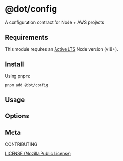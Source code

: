# @dot/config

A configuration contract for Node + AWS projects

## Requirements

This module requires an [Active LTS](https://github.com/nodejs/Release) Node version (v18+).

## Install

Using pnpm:

```console
pnpm add @dot/config
```

## Usage

## Options

## Meta

[CONTRIBUTING](../.github/CONTRIBUTING.md)

[LICENSE (Mozilla Public License)](./LICENSE)
